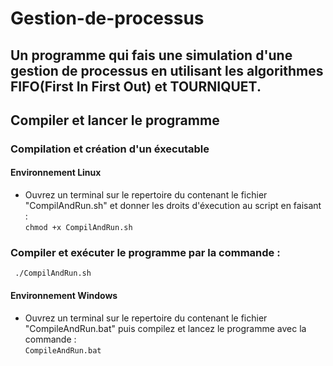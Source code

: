 # Gestion-de-processus
Un programme qui fais une simulation d'une gestion de processus en utilisant les algorithmes FIFO(First In First Out) et TOURNIQUET.  
----------------------------------------------------  
## Compiler et lancer le programme  
### Compilation et création d'un éxecutable  

#### Environnement Linux  
- Ouvrez un terminal sur le repertoire du contenant le fichier "CompilAndRun.sh" et donner les droits d'éxecution au script  en faisant :  
```chmod +x CompilAndRun.sh```  

### Compiler et exécuter le programme par la commande :  
``` ./CompilAndRun.sh```  

#### Environnement Windows  
- Ouvrez un terminal sur le repertoire du contenant le fichier "CompileAndRun.bat" puis compilez et lancez le programme avec la commande :  
```CompileAndRun.bat```  
